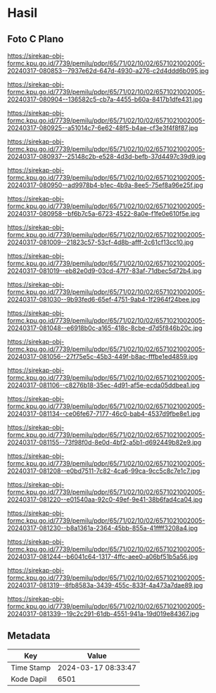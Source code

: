 # Hasil

## Foto C Plano

https://sirekap-obj-formc.kpu.go.id/7739/pemilu/pdpr/65/71/02/10/02/6571021002005-20240317-080853--7937e62d-647d-4930-a276-c2d4ddd6b095.jpg

https://sirekap-obj-formc.kpu.go.id/7739/pemilu/pdpr/65/71/02/10/02/6571021002005-20240317-080904--136582c5-cb7a-4455-b60a-8417b1dfe431.jpg

https://sirekap-obj-formc.kpu.go.id/7739/pemilu/pdpr/65/71/02/10/02/6571021002005-20240317-080925--a51014c7-6e62-48f5-b4ae-cf3e3f4f8f87.jpg

https://sirekap-obj-formc.kpu.go.id/7739/pemilu/pdpr/65/71/02/10/02/6571021002005-20240317-080937--25148c2b-e528-4d3d-befb-37d4497c39d9.jpg

https://sirekap-obj-formc.kpu.go.id/7739/pemilu/pdpr/65/71/02/10/02/6571021002005-20240317-080950--ad9978b4-b1ec-4b9a-8ee5-75ef8a96e25f.jpg

https://sirekap-obj-formc.kpu.go.id/7739/pemilu/pdpr/65/71/02/10/02/6571021002005-20240317-080958--bf6b7c5a-6723-4522-8a0e-f1fe0e610f5e.jpg

https://sirekap-obj-formc.kpu.go.id/7739/pemilu/pdpr/65/71/02/10/02/6571021002005-20240317-081009--21823c57-53cf-4d8b-afff-2c61cf13cc10.jpg

https://sirekap-obj-formc.kpu.go.id/7739/pemilu/pdpr/65/71/02/10/02/6571021002005-20240317-081019--eb82e0d9-03cd-47f7-83af-71dbec5d72b4.jpg

https://sirekap-obj-formc.kpu.go.id/7739/pemilu/pdpr/65/71/02/10/02/6571021002005-20240317-081030--9b93fed6-65ef-4751-9ab4-1f2964f24bee.jpg

https://sirekap-obj-formc.kpu.go.id/7739/pemilu/pdpr/65/71/02/10/02/6571021002005-20240317-081048--e6918b0c-a165-418c-8cbe-d7d5f846b20c.jpg

https://sirekap-obj-formc.kpu.go.id/7739/pemilu/pdpr/65/71/02/10/02/6571021002005-20240317-081056--27f75e5c-45b3-449f-b8ac-fffbe1ed4859.jpg

https://sirekap-obj-formc.kpu.go.id/7739/pemilu/pdpr/65/71/02/10/02/6571021002005-20240317-081106--c8276b18-35ec-4d91-af5e-ecda05ddbea1.jpg

https://sirekap-obj-formc.kpu.go.id/7739/pemilu/pdpr/65/71/02/10/02/6571021002005-20240317-081134--ce06fe67-7177-46c0-bab4-4537d9fbe8e1.jpg

https://sirekap-obj-formc.kpu.go.id/7739/pemilu/pdpr/65/71/02/10/02/6571021002005-20240317-081155--73f98f0d-8e0d-4bf2-a5b1-d692449b82e9.jpg

https://sirekap-obj-formc.kpu.go.id/7739/pemilu/pdpr/65/71/02/10/02/6571021002005-20240317-081208--e0bd7511-7c82-4ca6-99ca-9cc5c8c7e1c7.jpg

https://sirekap-obj-formc.kpu.go.id/7739/pemilu/pdpr/65/71/02/10/02/6571021002005-20240317-081220--e01540aa-92c0-49ef-9e41-38b6fad4ca04.jpg

https://sirekap-obj-formc.kpu.go.id/7739/pemilu/pdpr/65/71/02/10/02/6571021002005-20240317-081230--b8a1361a-2364-45bb-855a-41ffff3208a4.jpg

https://sirekap-obj-formc.kpu.go.id/7739/pemilu/pdpr/65/71/02/10/02/6571021002005-20240317-081244--b6041c64-1317-4ffc-aee0-a06bf51b5a56.jpg

https://sirekap-obj-formc.kpu.go.id/7739/pemilu/pdpr/65/71/02/10/02/6571021002005-20240317-081319--8fb8583a-3439-455c-833f-4a473a7dae89.jpg

https://sirekap-obj-formc.kpu.go.id/7739/pemilu/pdpr/65/71/02/10/02/6571021002005-20240317-081339--19c2c291-61db-4551-941a-19d019e84367.jpg


## Metadata

| Key        | Value               |
| ---------- | ------------------- |
| Time Stamp | 2024-03-17 08:33:47 |
| Kode Dapil | 6501                |




